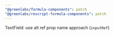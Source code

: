 ```yaml
---
"@greenlabs/formula-components": patch
"@greenlabs/rescript-formula-components": patch
---
```


TextField: use alt ref prop name approach (`inputRef`)
